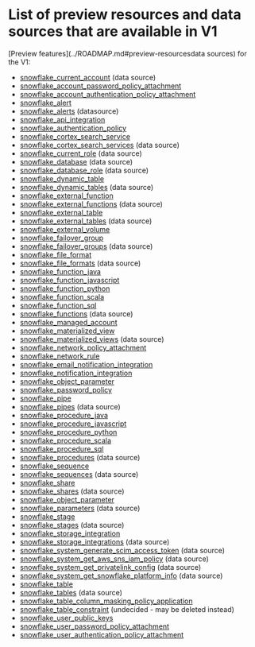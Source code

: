 # List of preview resources and data sources that are available in V1

[Preview features](../ROADMAP.md#preview-resourcesdata sources) for the V1:

* [snowflake_current_account](https://registry.terraform.io/providers/Snowflake-Labs/snowflake/1.0.0/docs/data-sources/current_account) (data source)
* [snowflake_account_password_policy_attachment](https://registry.terraform.io/providers/Snowflake-Labs/snowflake/1.0.0/docs/resources/account_password_policy_attachment)
* [snowflake_account_authentication_policy_attachment](https://registry.terraform.io/providers/Snowflake-Labs/snowflake/1.0.0/docs/resources/account_authentication_policy_attachment)
* [snowflake_alert](https://registry.terraform.io/providers/Snowflake-Labs/snowflake/1.0.0/docs/resources/alert)
* [snowflake_alerts](https://registry.terraform.io/providers/Snowflake-Labs/snowflake/1.0.0/docs/data-sources/alerts) (datasource)
* [snowflake_api_integration](https://registry.terraform.io/providers/Snowflake-Labs/snowflake/1.0.0/docs/resources/api_integration)
* [snowflake_authentication_policy](https://registry.terraform.io/providers/Snowflake-Labs/snowflake/1.0.0/docs/resources/authentication_policy)
* [snowflake_cortex_search_service](https://registry.terraform.io/providers/Snowflake-Labs/snowflake/1.0.0/docs/resources/cortex_search_service)
* [snowflake_cortex_search_services](https://registry.terraform.io/providers/Snowflake-Labs/snowflake/1.0.0/docs/data-sources/cortex_search_services) (data source)
* [snowflake_current_role](https://registry.terraform.io/providers/Snowflake-Labs/snowflake/1.0.0/docs/data-sources/current_role) (data source)
* [snowflake_database](https://registry.terraform.io/providers/Snowflake-Labs/snowflake/1.0.0/docs/data-sources/database) (data source)
* [snowflake_database_role](https://registry.terraform.io/providers/Snowflake-Labs/snowflake/1.0.0/docs/data-sources/database_role) (data source)
* [snowflake_dynamic_table](https://registry.terraform.io/providers/Snowflake-Labs/snowflake/1.0.0/docs/resources/dynamic_table)
* [snowflake_dynamic_tables](https://registry.terraform.io/providers/Snowflake-Labs/snowflake/1.0.0/docs/data-sources/dynamic_tables) (data source)
* [snowflake_external_function](https://registry.terraform.io/providers/Snowflake-Labs/snowflake/1.0.0/docs/resources/external_function)
* [snowflake_external_functions](https://registry.terraform.io/providers/Snowflake-Labs/snowflake/1.0.0/docs/data-sources/external_functions) (data source)
* [snowflake_external_table](https://registry.terraform.io/providers/Snowflake-Labs/snowflake/1.0.0/docs/resources/external_table)
* [snowflake_external_tables](https://registry.terraform.io/providers/Snowflake-Labs/snowflake/1.0.0/docs/data-sources/external_tables) (data source)
* [snowflake_external_volume](https://registry.terraform.io/providers/Snowflake-Labs/snowflake/1.0.0/docs/resources/external_volume)
* [snowflake_failover_group](https://registry.terraform.io/providers/Snowflake-Labs/snowflake/1.0.0/docs/resources/failover_group)
* [snowflake_failover_groups](https://registry.terraform.io/providers/Snowflake-Labs/snowflake/1.0.0/docs/data-sources/failover_groups) (data source)
* [snowflake_file_format](https://registry.terraform.io/providers/Snowflake-Labs/snowflake/1.0.0/docs/resources/file_format)
* [snowflake_file_formats](https://registry.terraform.io/providers/Snowflake-Labs/snowflake/1.0.0/docs/data-sources/file_formats) (data source)
* [snowflake_function_java](https://registry.terraform.io/providers/Snowflake-Labs/snowflake/1.0.0/docs/resources/function_java)
* [snowflake_function_javascript](https://registry.terraform.io/providers/Snowflake-Labs/snowflake/1.0.0/docs/resources/function_javascript)
* [snowflake_function_python](https://registry.terraform.io/providers/Snowflake-Labs/snowflake/1.0.0/docs/resources/function_python)
* [snowflake_function_scala](https://registry.terraform.io/providers/Snowflake-Labs/snowflake/1.0.0/docs/resources/function_scala)
* [snowflake_function_sql](https://registry.terraform.io/providers/Snowflake-Labs/snowflake/1.0.0/docs/resources/function_sql)
* [snowflake_functions](https://registry.terraform.io/providers/Snowflake-Labs/snowflake/1.0.0/docs/data-sources/functions) (data source)
* [snowflake_managed_account](https://registry.terraform.io/providers/Snowflake-Labs/snowflake/1.0.0/docs/resources/managed_account)
* [snowflake_materialized_view](https://registry.terraform.io/providers/Snowflake-Labs/snowflake/1.0.0/docs/resources/materialized_view)
* [snowflake_materialized_views](https://registry.terraform.io/providers/Snowflake-Labs/snowflake/1.0.0/docs/data-sources/materialized_views) (data source)
* [snowflake_network_policy_attachment](https://registry.terraform.io/providers/Snowflake-Labs/snowflake/1.0.0/docs/resources/network_policy_attachment)
* [snowflake_network_rule](https://registry.terraform.io/providers/Snowflake-Labs/snowflake/1.0.0/docs/resources/network_rule)
* [snowflake_email_notification_integration](https://registry.terraform.io/providers/Snowflake-Labs/snowflake/1.0.0/docs/resources/email_notification_integration)
* [snowflake_notification_integration](https://registry.terraform.io/providers/Snowflake-Labs/snowflake/1.0.0/docs/resources/notification_integration)
* [snowflake_object_parameter](https://registry.terraform.io/providers/Snowflake-Labs/snowflake/1.0.0/docs/resources/object_parameter)
* [snowflake_password_policy](https://registry.terraform.io/providers/Snowflake-Labs/snowflake/1.0.0/docs/resources/password_policy)
* [snowflake_pipe](https://registry.terraform.io/providers/Snowflake-Labs/snowflake/1.0.0/docs/resources/pipe)
* [snowflake_pipes](https://registry.terraform.io/providers/Snowflake-Labs/snowflake/1.0.0/docs/data-sources/pipes) (data source)
* [snowflake_procedure_java](https://registry.terraform.io/providers/Snowflake-Labs/snowflake/1.0.0/docs/resources/procedure_java)
* [snowflake_procedure_javascript](https://registry.terraform.io/providers/Snowflake-Labs/snowflake/1.0.0/docs/resources/procedure_javascript)
* [snowflake_procedure_python](https://registry.terraform.io/providers/Snowflake-Labs/snowflake/1.0.0/docs/resources/procedure_python)
* [snowflake_procedure_scala](https://registry.terraform.io/providers/Snowflake-Labs/snowflake/1.0.0/docs/resources/procedure_scala)
* [snowflake_procedure_sql](https://registry.terraform.io/providers/Snowflake-Labs/snowflake/1.0.0/docs/resources/procedure_sql)
* [snowflake_procedures](https://registry.terraform.io/providers/Snowflake-Labs/snowflake/1.0.0/docs/data-sources/procedures) (data source)
* [snowflake_sequence](https://registry.terraform.io/providers/Snowflake-Labs/snowflake/1.0.0/docs/resources/sequence)
* [snowflake_sequences](https://registry.terraform.io/providers/Snowflake-Labs/snowflake/1.0.0/docs/data-sources/sequences) (data source)
* [snowflake_share](https://registry.terraform.io/providers/Snowflake-Labs/snowflake/1.0.0/docs/resources/share)
* [snowflake_shares](https://registry.terraform.io/providers/Snowflake-Labs/snowflake/1.0.0/docs/data-sources/shares) (data source)
* [snowflake_object_parameter](https://registry.terraform.io/providers/Snowflake-Labs/snowflake/1.0.0/docs/resources/object_parameter)
* [snowflake_parameters](https://registry.terraform.io/providers/Snowflake-Labs/snowflake/1.0.0/docs/data-sources/parameters) (data source)
* [snowflake_stage](https://registry.terraform.io/providers/Snowflake-Labs/snowflake/1.0.0/docs/resources/stage)
* [snowflake_stages](https://registry.terraform.io/providers/Snowflake-Labs/snowflake/1.0.0/docs/data-sources/stages) (data source)
* [snowflake_storage_integration](https://registry.terraform.io/providers/Snowflake-Labs/snowflake/1.0.0/docs/resources/storage_integration)
* [snowflake_storage_integrations](https://registry.terraform.io/providers/Snowflake-Labs/snowflake/1.0.0/docs/data-sources/storage_integrations) (data source)
* [snowflake_system_generate_scim_access_token](https://registry.terraform.io/providers/Snowflake-Labs/snowflake/1.0.0/docs/data-sources/system_generate_scim_access_token) (data source)
* [snowflake_system_get_aws_sns_iam_policy](https://registry.terraform.io/providers/Snowflake-Labs/snowflake/1.0.0/docs/data-sources/system_get_aws_sns_iam_policy) (data source)
* [snowflake_system_get_privatelink_config](https://registry.terraform.io/providers/Snowflake-Labs/snowflake/1.0.0/docs/data-sources/system_get_privatelink_config) (data source)
* [snowflake_system_get_snowflake_platform_info](https://registry.terraform.io/providers/Snowflake-Labs/snowflake/1.0.0/docs/data-sources/system_get_snowflake_platform_info) (data source)
* [snowflake_table](https://registry.terraform.io/providers/Snowflake-Labs/snowflake/1.0.0/docs/resources/table)
* [snowflake_tables](https://registry.terraform.io/providers/Snowflake-Labs/snowflake/1.0.0/docs/data-sources/tables) (data source)
* [snowflake_table_column_masking_policy_application](https://registry.terraform.io/providers/Snowflake-Labs/snowflake/1.0.0/docs/resources/table_column_masking_policy_application)
* [snowflake_table_constraint](https://registry.terraform.io/providers/Snowflake-Labs/snowflake/1.0.0/docs/resources/table_constraint) (undecided - may be deleted instead)
* [snowflake_user_public_keys](https://registry.terraform.io/providers/Snowflake-Labs/snowflake/1.0.0/docs/resources/user_public_keys)
* [snowflake_user_password_policy_attachment](https://registry.terraform.io/providers/Snowflake-Labs/snowflake/1.0.0/docs/resources/user_password_policy_attachment)
* [snowflake_user_authentication_policy_attachment](https://registry.terraform.io/providers/Snowflake-Labs/snowflake/1.0.0/docs/resources/snowflake_user_authentication_policy_attachment)
